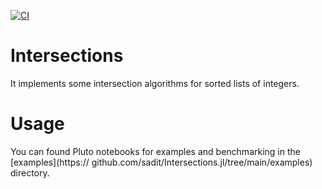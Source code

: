 [![CI](https://github.com/sadit/Intersections.jl/actions/workflows/ci.yml/badge.svg)](https://github.com/sadit/Intersections.jl/actions/workflows/ci.yml)


# Intersections

It implements some intersection algorithms for sorted lists of integers.


# Usage
You can found Pluto notebooks for examples and benchmarking in the [examples](https://  github.com/sadit/Intersections.jl/tree/main/examples) directory.

